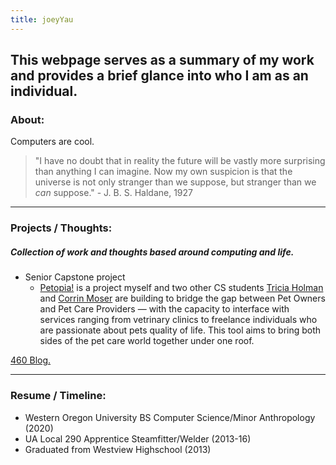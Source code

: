 ```yaml
---
title: joeyYau
---
```


## This webpage serves as a summary of my work and provides a brief glance into who I am as an individual.

### About: 

Computers are cool. 

>"I have no doubt that in reality the future will be vastly more surprising than anything I can imagine. Now my own suspicion is that the universe is not only stranger than we suppose, but stranger than we _can_ suppose." - J. B. S. Haldane, 1927

----

### Projects / Thoughts:
##### Collection of work and thoughts based around computing and life. 

* Senior Capstone project
    * [Petopia!](https://github.com/Joeyyau/wou-cs_team-nerdvana) is a project myself and two other CS students [Tricia Holman](https://github.com/Stormy9) and [Corrin Moser](https://github.com/CorrinM) are building to bridge the gap between Pet Owners and Pet Care Providers — with the capacity to interface with services ranging from vetrinary clinics to freelance individuals who are passionate about pets quality of life. This tool aims to bring both sides of the pet care world together under one roof. 
    
<a href="pages/blog.md"> 460 Blog. </a>

----

### Resume / Timeline:

- Western Oregon University BS Computer Science/Minor Anthropology (2020)
- UA Local 290 Apprentice Steamfitter/Welder (2013-16)
- Graduated from Westview Highschool (2013)


<!---
```markdown
Syntax highlighted code block

# Header 1
## Header 2
### Header 3

- Bulleted
- List

1. Numbered
2. List

**Bold** and _Italic_ and `Code` text

[Link](url) and ![Image](src)
```
-->
